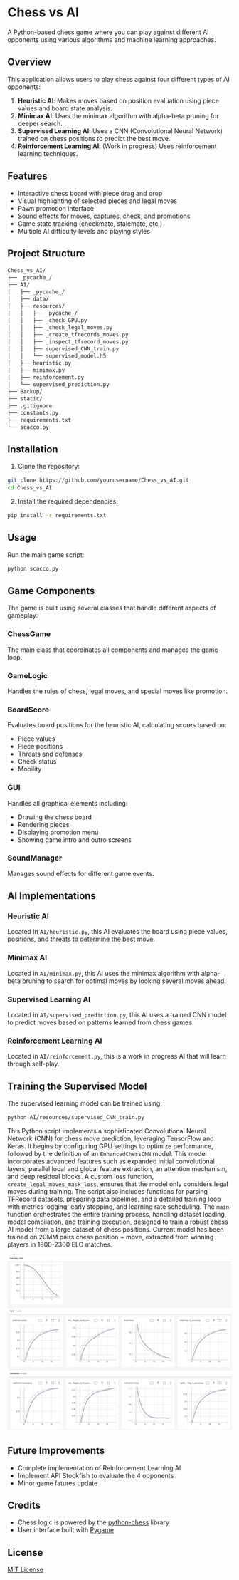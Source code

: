 # Chess vs AI

A Python-based chess game where you can play against different AI opponents using various algorithms and machine learning approaches.

## Overview

This application allows users to play chess against four different types of AI opponents:

1. **Heuristic AI**: Makes moves based on position evaluation using piece values and board state analysis.
2. **Minimax AI**: Uses the minimax algorithm with alpha-beta pruning for deeper search.
3. **Supervised Learning AI**: Uses a CNN (Convolutional Neural Network) trained on chess positions to predict the best move.
4. **Reinforcement Learning AI**: (Work in progress) Uses reinforcement learning techniques.

## Features

- Interactive chess board with piece drag and drop
- Visual highlighting of selected pieces and legal moves
- Pawn promotion interface
- Sound effects for moves, captures, check, and promotions
- Game state tracking (checkmate, stalemate, etc.)
- Multiple AI difficulty levels and playing styles

## Project Structure

```
Chess_vs_AI/
├── _pycache_/
├── AI/
│   ├── _pycache_/
│   ├── data/
│   ├── resources/
│   │   ├── _pycache_/
│   │   ├── _check_GPU.py
│   │   ├── _check_legal_moves.py
│   │   ├── _create_tfrecords_moves.py
│   │   ├── _inspect_tfrecord_moves.py
│   │   ├── supervised_CNN_train.py
│   │   └── supervised_model.h5
│   ├── heuristic.py
│   ├── minimax.py
│   ├── reinforcement.py
│   └── supervised_prediction.py
├── Backup/
├── static/
├── .gitignore
├── constants.py
├── requirements.txt
└── scacco.py
```

## Installation

1. Clone the repository:
```bash
git clone https://github.com/yourusername/Chess_vs_AI.git
cd Chess_vs_AI
```

2. Install the required dependencies:
```bash
pip install -r requirements.txt
```

## Usage

Run the main game script:
```bash
python scacco.py
```

## Game Components

The game is built using several classes that handle different aspects of gameplay:

### ChessGame
The main class that coordinates all components and manages the game loop.

### GameLogic
Handles the rules of chess, legal moves, and special moves like promotion.

### BoardScore
Evaluates board positions for the heuristic AI, calculating scores based on:
- Piece values
- Piece positions
- Threats and defenses
- Check status
- Mobility

### GUI
Handles all graphical elements including:
- Drawing the chess board
- Rendering pieces
- Displaying promotion menu
- Showing game intro and outro screens

### SoundManager
Manages sound effects for different game events.

## AI Implementations

### Heuristic AI
Located in `AI/heuristic.py`, this AI evaluates the board using piece values, positions, and threats to determine the best move.

### Minimax AI
Located in `AI/minimax.py`, this AI uses the minimax algorithm with alpha-beta pruning to search for optimal moves by looking several moves ahead.

### Supervised Learning AI
Located in `AI/supervised_prediction.py`, this AI uses a trained CNN model to predict moves based on patterns learned from chess games.

### Reinforcement Learning AI
Located in `AI/reinforcement.py`, this is a work in progress AI that will learn through self-play.

## Training the Supervised Model

The supervised learning model can be trained using:
```bash
python AI/resources/supervised_CNN_train.py
```
This Python script implements a sophisticated Convolutional Neural Network (CNN) for chess move prediction, leveraging TensorFlow and Keras. 
It begins by configuring GPU settings to optimize performance, followed by the definition of an `EnhancedChessCNN` model. This model incorporates advanced features such as expanded initial convolutional layers, parallel local and global feature extraction, an attention mechanism, and deep residual blocks. 
A custom loss function, `create_legal_moves_mask_loss`, ensures that the model only considers legal moves during training. 
The script also includes functions for parsing TFRecord datasets, preparing data pipelines, and a detailed training loop with metrics logging, early stopping, and learning rate scheduling.
The `main` function orchestrates the entire training process, handling dataset loading, model compilation, and training execution, designed to train a robust chess AI model from a large dataset of chess positions.
Current model has been trained on 20MM pairs chess position + move, extracted from winning players in 1800-2300 ELO matches.

![Profile Picture](static\tensorboard_supervised_final.png)

## Future Improvements

- Complete implementation of Reinforcement Learning AI
- Implement API Stockfish to evaluate the 4 opponents
- Minor game fatures update 

## Credits

- Chess logic is powered by the [python-chess](https://python-chess.readthedocs.io/) library
- User interface built with [Pygame](https://www.pygame.org/)

## License

[MIT License](LICENSE)